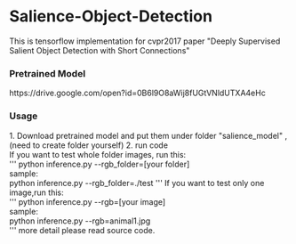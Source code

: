 # Salience-Object-Detection
This is tensorflow implementation for cvpr2017 paper "Deeply Supervised Salient Object Detection with Short Connections"

<h3>Pretrained Model</h3>
https://drive.google.com/open?id=0B6l9O8aWij8fUGtVNldUTXA4eHc

<h3>Usage</h3>
1. Download pretrained model and put them under folder "salience_model" ,(need to create folder yourself)
2. run code<br />
If you want to test whole folder images, run this:<br />
'''
python inference.py --rgb_folder=[your folder]<br />
sample:<br />
python inference.py --rgb_folder=./test
'''
If you want to test only one image,run this:<br />
'''
python inference.py --rgb=[your image]<br />
sample:<br />
python inference.py --rgb=animal1.jpg<br />
'''
more detail please read source code.
